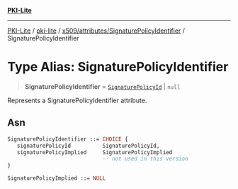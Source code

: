 [**PKI-Lite**](../../../../../README.md)

---

[PKI-Lite](../../../../../README.md) / [pki-lite](../../../../README.md) / [x509/attributes/SignaturePolicyIdentifier](../README.md) / SignaturePolicyIdentifier

# Type Alias: SignaturePolicyIdentifier

> **SignaturePolicyIdentifier** = [`SignaturePolicyId`](../classes/SignaturePolicyId.md) \| `null`

Represents a SignaturePolicyIdentifier attribute.

## Asn

```asn
SignaturePolicyIdentifier ::= CHOICE {
   signaturePolicyId          SignaturePolicyId,
   signaturePolicyImplied     SignaturePolicyImplied
                              -- not used in this version
}

SignaturePolicyImplied ::= NULL
```
